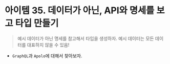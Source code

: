 # 아이템 35. 데이터가 아닌, API와 명세를 보고 타입 만들기

> 예시 데이터가 아닌 명세를 참고해서 타입을 생성하자. 예시 데이터는 모든 데이터를 대표하지 않을 수 있음!

-   `GraphQL`과 `Apolo`에 대해서 찾아보자.
